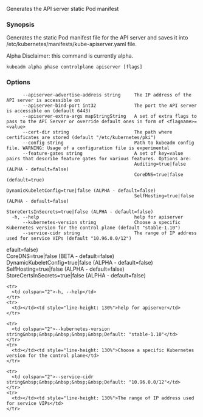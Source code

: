 
Generates the API server static Pod manifest

### Synopsis

Generates the static Pod manifest file for the API server and saves it into /etc/kubernetes/manifests/kube-apiserver.yaml file. 

Alpha Disclaimer: this command is currently alpha.

```
kubeadm alpha phase controlplane apiserver [flags]
```

### Options

```
      --apiserver-advertise-address string     The IP address of the API server is accessible on
      --apiserver-bind-port int32              The port the API server is accessible on (default 6443)
      --apiserver-extra-args mapStringString   A set of extra flags to pass to the API Server or override default ones in form of <flagname>=<value>
      --cert-dir string                        The path where certificates are stored (default "/etc/kubernetes/pki")
      --config string                          Path to kubeadm config file. WARNING: Usage of a configuration file is experimental
      --feature-gates string                   A set of key=value pairs that describe feature gates for various features. Options are:
                                               Auditing=true|false (ALPHA - default=false)
                                               CoreDNS=true|false (default=true)
                                               DynamicKubeletConfig=true|false (ALPHA - default=false)
                                               SelfHosting=true|false (ALPHA - default=false)
                                               StoreCertsInSecrets=true|false (ALPHA - default=false)
  -h, --help                                   help for apiserver
      --kubernetes-version string              Choose a specific Kubernetes version for the control plane (default "stable-1.10")
      --service-cidr string                    The range of IP address used for service VIPs (default "10.96.0.0/12")
```

efault=false)<br/>CoreDNS=true|false (BETA - default=false)<br/>DynamicKubeletConfig=true|false (ALPHA - default=false)<br/>SelfHosting=true|false (ALPHA - default=false)<br/>StoreCertsInSecrets=true|false (ALPHA - default=false)</td>
    </tr>

    <tr>
      <td colspan="2">-h, --help</td>
    </tr>
    <tr>
      <td></td><td style="line-height: 130%">help for apiserver</td>
    </tr>

    <tr>
      <td colspan="2">--kubernetes-version string&nbsp;&nbsp;&nbsp;&nbsp;&nbsp;Default: "stable-1.10"</td>
    </tr>
    <tr>
      <td></td><td style="line-height: 130%">Choose a specific Kubernetes version for the control plane</td>
    </tr>

    <tr>
      <td colspan="2">--service-cidr string&nbsp;&nbsp;&nbsp;&nbsp;&nbsp;Default: "10.96.0.0/12"</td>
    </tr>
    <tr>
      <td></td><td style="line-height: 130%">The range of IP address used for service VIPs</td>
    </tr>

  </tbody>
</table>



